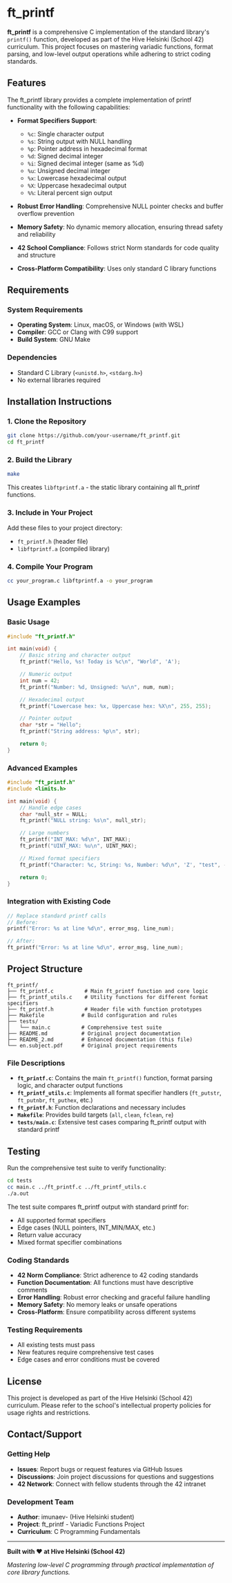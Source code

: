 # ft_printf

**ft_printf** is a comprehensive C implementation of the standard library's `printf()` function, developed as part of the Hive Helsinki (School 42) curriculum. This project focuses on mastering variadic functions, format parsing, and low-level output operations while adhering to strict coding standards.

## Features

The ft_printf library provides a complete implementation of printf functionality with the following capabilities:

- **Format Specifiers Support**:
  - `%c`: Single character output
  - `%s`: String output with NULL handling
  - `%p`: Pointer address in hexadecimal format
  - `%d`: Signed decimal integer
  - `%i`: Signed decimal integer (same as %d)
  - `%u`: Unsigned decimal integer
  - `%x`: Lowercase hexadecimal output
  - `%X`: Uppercase hexadecimal output
  - `%%`: Literal percent sign output

- **Robust Error Handling**: Comprehensive NULL pointer checks and buffer overflow prevention
- **Memory Safety**: No dynamic memory allocation, ensuring thread safety and reliability
- **42 School Compliance**: Follows strict Norm standards for code quality and structure
- **Cross-Platform Compatibility**: Uses only standard C library functions

## Requirements

### System Requirements
- **Operating System**: Linux, macOS, or Windows (with WSL)
- **Compiler**: GCC or Clang with C99 support
- **Build System**: GNU Make

### Dependencies
- Standard C Library (`<unistd.h>`, `<stdarg.h>`)
- No external libraries required

## Installation Instructions

### 1. Clone the Repository
```bash
git clone https://github.com/your-username/ft_printf.git
cd ft_printf
```

### 2. Build the Library
```bash
make
```
This creates `libftprintf.a` - the static library containing all ft_printf functions.

### 3. Include in Your Project
Add these files to your project directory:
- `ft_printf.h` (header file)
- `libftprintf.a` (compiled library)

### 4. Compile Your Program
```bash
cc your_program.c libftprintf.a -o your_program
```

## Usage Examples

### Basic Usage
```c
#include "ft_printf.h"

int main(void) {
    // Basic string and character output
    ft_printf("Hello, %s! Today is %c\n", "World", 'A');

    // Numeric output
    int num = 42;
    ft_printf("Number: %d, Unsigned: %u\n", num, num);

    // Hexadecimal output
    ft_printf("Lowercase hex: %x, Uppercase hex: %X\n", 255, 255);

    // Pointer output
    char *str = "Hello";
    ft_printf("String address: %p\n", str);

    return 0;
}
```

### Advanced Examples
```c
#include "ft_printf.h"
#include <limits.h>

int main(void) {
    // Handle edge cases
    char *null_str = NULL;
    ft_printf("NULL string: %s\n", null_str);

    // Large numbers
    ft_printf("INT_MAX: %d\n", INT_MAX);
    ft_printf("UINT_MAX: %u\n", UINT_MAX);

    // Mixed format specifiers
    ft_printf("Character: %c, String: %s, Number: %d\n", 'Z', "test", -123);

    return 0;
}
```

### Integration with Existing Code
```c
// Replace standard printf calls
// Before:
printf("Error: %s at line %d\n", error_msg, line_num);

// After:
ft_printf("Error: %s at line %d\n", error_msg, line_num);
```

## Project Structure

```
ft_printf/
├── ft_printf.c          # Main ft_printf function and core logic
├── ft_printf_utils.c    # Utility functions for different format specifiers
├── ft_printf.h          # Header file with function prototypes
├── Makefile            # Build configuration and rules
├── tests/
│   └── main.c          # Comprehensive test suite
├── README.md           # Original project documentation
├── README_2.md         # Enhanced documentation (this file)
└── en.subject.pdf      # Original project requirements
```

### File Descriptions

- **`ft_printf.c`**: Contains the main `ft_printf()` function, format parsing logic, and character output functions
- **`ft_printf_utils.c`**: Implements all format specifier handlers (`ft_putstr`, `ft_putnbr`, `ft_puthex`, etc.)
- **`ft_printf.h`**: Function declarations and necessary includes
- **`Makefile`**: Provides build targets (`all`, `clean`, `fclean`, `re`)
- **`tests/main.c`**: Extensive test cases comparing ft_printf output with standard printf

## Testing

Run the comprehensive test suite to verify functionality:

```bash
cd tests
cc main.c ../ft_printf.c ../ft_printf_utils.c
./a.out
```

The test suite compares ft_printf output with standard printf for:
- All supported format specifiers
- Edge cases (NULL pointers, INT_MIN/MAX, etc.)
- Return value accuracy
- Mixed format specifier combinations


### Coding Standards
- **42 Norm Compliance**: Strict adherence to 42 coding standards
- **Function Documentation**: All functions must have descriptive comments
- **Error Handling**: Robust error checking and graceful failure handling
- **Memory Safety**: No memory leaks or unsafe operations
- **Cross-Platform**: Ensure compatibility across different systems

### Testing Requirements
- All existing tests must pass
- New features require comprehensive test cases
- Edge cases and error conditions must be covered

## License

This project is developed as part of the Hive Helsinki (School 42) curriculum. Please refer to the school's intellectual property policies for usage rights and restrictions.

## Contact/Support

### Getting Help
- **Issues**: Report bugs or request features via GitHub Issues
- **Discussions**: Join project discussions for questions and suggestions
- **42 Network**: Connect with fellow students through the 42 intranet

### Development Team
- **Author**: imunaev- (Hive Helsinki student)
- **Project**: ft_printf - Variadic Functions Project
- **Curriculum**: C Programming Fundamentals

---

**Built with ❤️ at Hive Helsinki (School 42)**

*Mastering low-level C programming through practical implementation of core library functions.*
